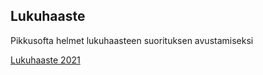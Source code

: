 ## Lukuhaaste

Pikkusofta helmet lukuhaasteen suorituksen avustamiseksi

[Lukuhaaste 2021](https://www.helmet.fi/fi-FI/Tapahtumat_ja_vinkit/Vinkit/Helmetlukuhaaste_2021(218169))
